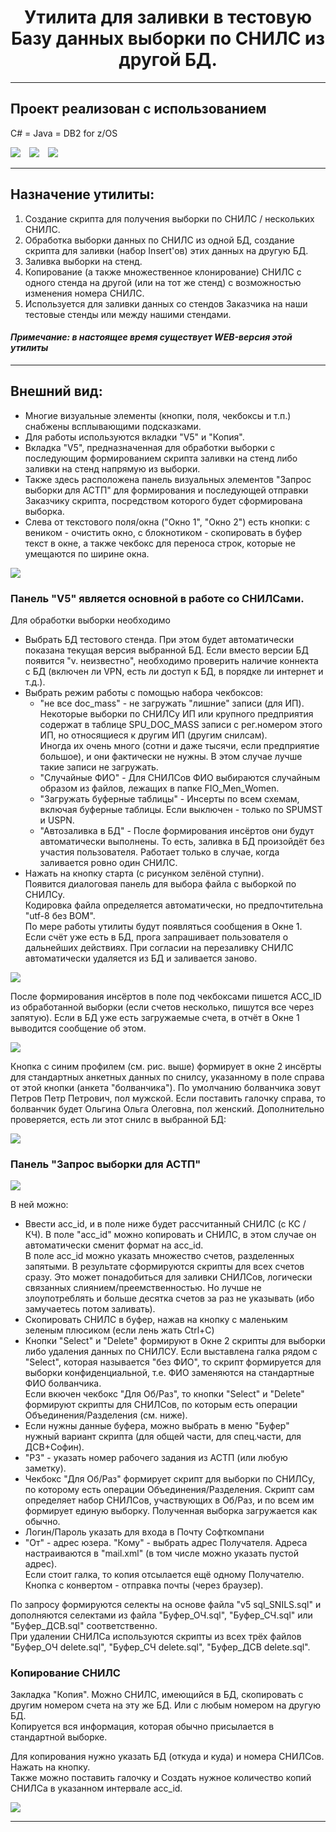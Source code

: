 <h1 align="center">Утилита для заливки в тестовую Базу данных выборки по СНИЛС из другой БД.</h1>
<hr>

## Проект реализован с использованием
C# = Java = DB2 for z/OS

![](/design/icons/cs.png)&emsp;![](/design/icons/Java.png)&emsp;![ ](/design/icons/db2.png)
<hr>

## Назначение утилиты: 

1. Создание скрипта для получения выборки по СНИЛС / нескольких СНИЛС.
2. Обработка выборки данных по СНИЛС из одной БД, создание скрипта для заливки (набор Insert'ов) этих данных на другую БД.
3. Заливка выборки на стенд.
4. Копирование (а также множественное клонирование) СНИЛС с одного стенда на другой (или на тот же стенд) с возможностью изменения номера СНИЛС.
5. Используется для заливки данных со стендов Заказчика на наши тестовые стенды или между нашими стендами.


#### _Примечание:_ _в настоящее время существует WEB-версия этой утилиты_
<hr>

## Внешний вид:
* Многие визуальные элементы (кнопки, поля, чекбоксы и т.п.) снабжены всплывающими подсказками.
* Для работы используются вкладки "V5" и "Копия".
* Вкладка "V5", предназначенная для обработки выборки с последующим формированием скрипта заливки на стенд либо заливки на стенд напрямую из выборки.
* Также здесь расположена панель визуальных элементов "Запрос выборки для АСТП" для формирования и последующей отправки Заказчику скрипта, посредством которого будет сформирована выборка.
* Слева от текстового поля/окна ("Окно 1", "Окно 2") есть кнопки: с веником - очистить окно, с блокнотиком - скопировать в буфер текст в окне, а также чекбокс для переноса строк, которые не умещаются по ширине окна.
  
![ ](/design/images/vid1.png)

### Панель "V5" является основной в работе со СНИЛСами.

Для обработки выборки необходимо 

* Выбрать БД тестового стенда. При этом будет автоматически показана текущая версия выбранной БД. Если вместо версии БД появится "v. неизвестно", необходимо проверить наличие коннекта с БД (включен ли VPN, есть ли доступ к БД, в порядке ли интернет и т.д.).
* Выбрать режим работы с помощью набора чекбоксов:
  * "не все doc_mass" - не загружать "лишние" записи (для ИП). Некоторые выборки по СНИЛСу ИП или крупного предприятия содержат в таблице SPU_DOC_MASS записи с рег.номером этого ИП, но относящиеся к другим ИП (другим снилсам). \
Иногда их очень много (сотни и даже тысячи, если предприятие большое), и они фактически не нужны. В этом случае лучше такие записи не загружать.
  * "Случайные ФИО" - Для СНИЛСов ФИО выбираются случайным образом из файлов, лежащих в папке FIO_Men_Women.
  * "Загружать буферные таблицы" - Инсерты по всем схемам, включая буферные таблицы. Если выключен - только по SPUMST и USPN.
  * "Автозаливка в БД" - После формирования инсёртов они будут автоматически выполнены. То есть, заливка в БД произойдёт без участия пользователя. Работает только в случае, когда заливается ровно один СНИЛС.
* Нажать на кнопку старта (с рисунком зелёной ступни). \
Появится диалоговая панель для выбора файла с выборкой по СНИЛСу. \
Кодировка файла определяется автоматически, но предпочтительна "utf-8 без BOM". \
По мере работы утилиты будут появляться сообщения в Окне 1. \
Если счёт уже есть в БД, прога запрашивает пользователя о дальнейших действиях. При согласии на перезаливку СНИЛС автоматически удаляется из БД и заливается заново.

![ ](/design/images/panelV5.png)

После формирования инсёртов в поле под чекбоксами пишется ACC_ID из обработанной выборки (если счетов несколько, пишутся все через запятую).
Если в БД уже есть загружаемые счета, в отчёт в Окне 1 выводится сообщение об этом.

![ ](/design/images/insert1.png)

Кнопка с синим профилем (см. рис. выше) формирует в окне 2 инсёрты для стандартных анкетных данных по снилсу, указанному в поле справа от этой кнопки (анкета "болванчика").
По умолчанию болванчика зовут Петров Петр Петрович, пол мужской. Если поставить галочку справа, то болванчик будет Ольгина Ольга Олеговна, пол женский.
Дополнительно проверяется, есть ли этот снилс в выбранной БД:

![ ](/design/images/insert2.png)

### Панель "Запрос выборки для АСТП"

![ ](/design/images/zapros.png)

В ней можно:

* Ввести acc_id, и в поле ниже будет рассчитанный СНИЛС (с КС / КЧ). В поле "acc_id" можно копировать и СНИЛС, в этом случае он автоматически сменит формат на acc_id. \
В поле acc_id можно указать множество счетов, разделенных запятыми. В результате сформируются скрипты для всех счетов сразу. Это может понадобиться для заливки СНИЛСов, логически связанных слиянием/преемственностью.
Но лучше не злоупотреблять и больше десятка счетов за раз не указывать (ибо замучаетесь потом заливать).
* Скопировать СНИЛС в буфер, нажав на кнопку с маленьким зеленым плюсиком (если лень жать Ctrl+C)
* Кнопки "Select" и "Delete" формируют в Окне 2 скрипты для выборки либо удаления данных по СНИЛСУ. Если выставлена галка рядом с "Select", которая называется "без ФИО", то скрипт формируется для выборки конфиденциальной, т.е. ФИО заменяются на стандартные ФИО болванчика. \
Если вкючен чекбокс "Для Об/Раз", то кнопки "Select" и "Delete" формируют скрипты для СНИЛСов, по которым есть операции Объединения/Разделения (см. ниже).
* Если нужны данные буфера, можно выбрать в меню "Буфер" нужный вариант скрипта (для общей части, для спец.части, для ДСВ+Софин).
* "РЗ" - указать номер рабочего задания из АСТП (или любую заметку).
* Чекбокс "Для Об/Раз" формирует скрипт для выборки по СНИЛСу, по которому есть операции Объединения/Разделения. Скрипт сам определяет набор СНИЛСов, участвующих в Об/Раз, и по всем им формирует единую выборку. Полученная выборка загружается как обычно.
* Логин/Пароль указать для входа в Почту Софткомпани
* "От" - адрес юзера. "Кому" - выбрать адрес Получателя. Адреса настраиваются в "mail.xml" (в том числе можно указать пустой адрес). \
Если стоит галка, то копия отсылается ещё одному Получателю. Кнопка с конвертом - отправка почты (через браузер).

По запросу формируются селекты на основе файла "v5 sql_SNILS.sql" и дополняются селектами из файла "Буфер_ОЧ.sql", "Буфер_СЧ.sql" или "Буфер_ДСВ.sql" соответственно. \
При удалении СНИЛСа используются скрипты из всех трёх файлов "Буфер_ОЧ delete.sql", "Буфер_СЧ delete.sql", "Буфер_ДСВ delete.sql".

### Копирование СНИЛС

Закладка "Копия". Можно СНИЛС, имеющийся в БД, скопировать с другим номером счета на эту же БД. Или с любым номером на другую БД. \
Копируется вся информация, которая обычно присылается в стандартной выборке.


Для копирования нужно указать БД (откуда и куда) и номера СНИЛСов. Нажать на кнопку. \
Также можно поставить галочку и Создать нужное количество копий СНИЛСа в указанном интервале acc_id.

![ ](/design/images/copy.png)

<hr>

